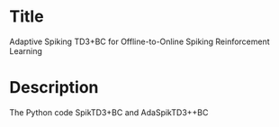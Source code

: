 # Title
Adaptive Spiking TD3+BC for Offline-to-Online Spiking Reinforcement Learning

# Description
The Python code SpikTD3+BC and AdaSpikTD3++BC
